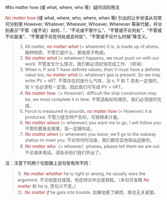 #No matter how (或 what, where, who 等）疑问词的用法

*No matter how* (或 what, where, who, where, when 等) 引出的让步状语从句常可分别用 However, Whatever, Wherever, Whoever, Whenever 等来代替，并分别表示“不管（或不论）如何…”、“不论或不管什么”、“不管或不论何处”、“不管或不论是谁”、“不管或不论在何处或去何处”、“不管或不论什么时候”等含义。

>1. All matter, *no matter what* (= whatever) it is, is made up of atoms. 每种物质，不管它是什么，都由原子构成。
>2. *No matter what* (= whatever) happens, we must push on with our work. 不管发生什么情况，我们都必须赶快完成工作. （转译）
>3. When n, P and T have definite values, then V must have a definite value too, *no matter  what* (= whatever) gas is present. So we may write PV = nRT. 不管存在的是什么气体，当 n, P 和 T 具有一定值时，则 V 也必须有一定值。因此我们可写成 PV = nRT。
>4. *No matter how*（= However）difficult the ship construction may be, we must complete it in time. 不管造船如何艰巨，我们必须按时完成。
>5. Force is measured in pounds, *no matter how* (= However) it is produced. 不管力是怎样产生的，可按磅来计量。
>6. *No matter where* (= wherever) you want me to go, I will follow you. 不管你要我去哪里，我一定跟你走。
>7. *No matter when* (= whenever) you leave, we’ll go to the subway station to meet you. 不论你何时动身，我们都将去地铁站迎接你。
>8. *No matter who*（= whoever）phones, please tell them we are out. 不论谁来电话，请告诉他们我们外出了。

注：注意下列两个句型跟上述句型有所不同：

>1）*No matter whether* he is right or wrong, he usually wins the argument. 不论他是对或错，他在辩论中总是获胜。（本句可省略 *No matter* 和 he is, 而句义不变。）  
>2）*No matter if* he gets into trouble. 如果他惹了麻烦，那也无关紧要。

<style>em {color: brown;}</style>